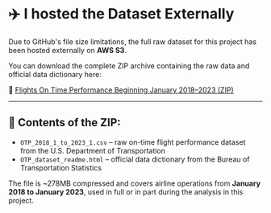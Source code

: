 # ✈️ I hosted the Dataset Externally

Due to GitHub's file size limitations, the full raw dataset for this project has been hosted externally on **AWS S3**.

You can download the complete ZIP archive containing the raw data and official data dictionary here:

🔗 [Flights On Time Performance Beginning January 2018–2023 (ZIP)](https://airlineawsproject.s3.us-east-2.amazonaws.com/Flights+On+Time+Performance+Beginning+January+2018%E2%80%932023.zip)

---

## 📄 Contents of the ZIP:
- `OTP_2018_1_to_2023_1.csv` – raw on-time flight performance dataset from the U.S. Department of Transportation  
- `OTP_dataset_readme.html` – official data dictionary from the Bureau of Transportation Statistics

The file is ~278MB compressed and covers airline operations from **January 2018 to January 2023**, used in full or in part during the analysis in this project.
